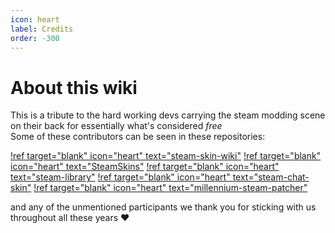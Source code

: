 ```yaml
---
icon: heart
label: Credits
order: -300
---
```

# About this wiki

This is a tribute to the hard working devs carrying the steam modding scene on their back for essentially what's considered *free*\
Some of these contributors can be seen in these repositories:

[!ref target="blank" icon="heart" text="steam-skin-wiki"](https://github.com/xamionex/steam-skins-wiki/graphs/contributors)
[!ref target="blank" icon="heart" text="SteamSkins"](https://github.com/AikoMidori/SteamSkins/graphs/contributors)
[!ref target="blank" icon="heart" text="steam-library"](https://github.com/AikoMidori/steam-library/graphs/contributors)
[!ref target="blank" icon="heart" text="steam-chat-skin"](https://github.com/LaserFlash/steam-chat-skin/graphs/contributors)
[!ref target="blank" icon="heart" text="millennium-steam-patcher"](https://github.com/ShadowMonster99/millennium-steam-patcher/graphs/contributors)

and any of the unmentioned participants we thank you for sticking with us throughout all these years :heart:
